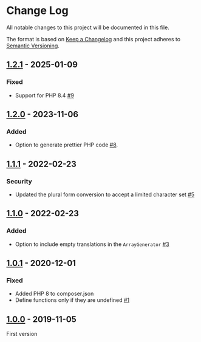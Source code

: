 # Change Log
All notable changes to this project will be documented in this file.

The format is based on [Keep a Changelog](http://keepachangelog.com/)
and this project adheres to [Semantic Versioning](http://semver.org/).

## [1.2.1] - 2025-01-09
### Fixed
- Support for PHP 8.4 [#9]

## [1.2.0] - 2023-11-06
### Added
- Option to generate prettier PHP code [#8].

## [1.1.1] - 2022-02-23
### Security
- Updated the plural form conversion to accept a limited character set [#5]

## [1.1.0] - 2022-02-23
### Added
- Option to include empty translations in the `ArrayGenerator` [#3]

## [1.0.1] - 2020-12-01
### Fixed
- Added PHP 8 to composer.json
- Define functions only if they are undefined [#1]

## [1.0.0] - 2019-11-05
First version

[#1]: https://github.com/php-gettext/Translator/issues/1
[#3]: https://github.com/php-gettext/Translator/issues/3
[#5]: https://github.com/php-gettext/Translator/issues/5
[#8]: https://github.com/php-gettext/Translator/issues/8
[#9]: https://github.com/php-gettext/Translator/issues/9

[1.2.1]: https://github.com/php-gettext/Translator/compare/v1.2.0...v1.2.1
[1.2.0]: https://github.com/php-gettext/Translator/compare/v1.1.1...v1.2.0
[1.1.1]: https://github.com/php-gettext/Translator/compare/v1.1.0...v1.1.1
[1.1.0]: https://github.com/php-gettext/Translator/compare/v1.0.1...v1.1.0
[1.0.1]: https://github.com/php-gettext/Translator/compare/v1.0.0...v1.0.1
[1.0.0]: https://github.com/php-gettext/Translator/releases/tag/v1.0.0
